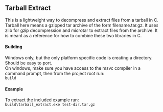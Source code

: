 ## Tarball Extract
This is a lightweight way to decompress and extract files from a tarball in C.  
Tarball here means a gzipped tar archive of the form filename.tar.gz. It uses  
zlib for gzip decompression and microtar to extract files from the archive. It  
is meant as a reference for how to combine these two libraries in C.  

#### Building
Windows only, but the only platform specific code is creating a directory. Should be easy to port.  
On windows, make sure you have access to the msvc compiler in a command prompt, then from the project root run:  
`build`  

#### Example
To extract the included example run:  
`build\tarball_extract.exe test-dir.tar.gz`  
